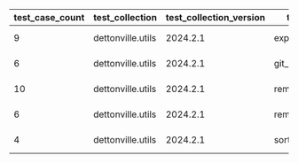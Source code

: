  | test_case_count | test_collection | test_collection_version | test_component | test_date | test_failed | test_details_link | 
 |--- | --- | --- | --- | --- | --- | --- | 
 | 9 | dettonville.utils | 2024.2.1 | export_dicts | 2024-02-20T22:35:39Z | False | [test details](./export_dicts/test.results/test-results.md) | 
 | 6 | dettonville.utils | 2024.2.1 | git_pacp | 2024-02-20T22:35:39Z | False | [test details](./git_pacp/test.results/test-results.md) | 
 | 10 | dettonville.utils | 2024.2.1 | remove_dict_keys | 2024-02-20T22:35:39Z | False | [test details](./remove_dict_keys/test.results/test-results.md) | 
 | 6 | dettonville.utils | 2024.2.1 | remove_sensitive_keys | 2024-02-20T22:35:39Z | False | [test details](./remove_sensitive_keys/test.results/test-results.md) | 
 | 4 | dettonville.utils | 2024.2.1 | sort_dict_list | 2024-02-20T22:35:39Z | False | [test details](./sort_dict_list/test.results/test-results.md) | 
